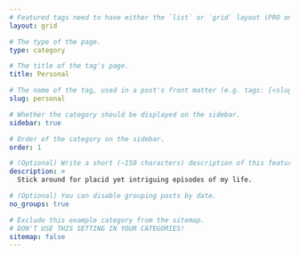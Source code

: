```yaml
---
# Featured tags need to have either the `list` or `grid` layout (PRO only).
layout: grid

# The type of the page.
type: category

# The title of the tag's page.
title: Personal

# The name of the tag, used in a post's front matter (e.g. tags: [<slug>]).
slug: personal

# Whether the category should be displayed on the sidebar.
sidebar: true

# Order of the category on the sidebar.
order: 1

# (Optional) Write a short (~150 characters) description of this featured tag.
description: >
  Stick around for placid yet intriguing episodes of my life.

# (Optional) You can disable grouping posts by date.
no_groups: true

# Exclude this example category from the sitemap.
# DON'T USE THIS SETTING IN YOUR CATEGORIES!
sitemap: false
---
```

